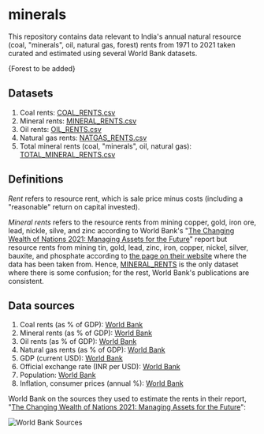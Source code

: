 # minerals

This repository contains data relevant to India's annual natural resource (coal, "minerals", oil, natural gas, forest) rents from 1971 to 2021 taken curated and estimated using several World Bank datasets.

{Forest to be added}

## Datasets

1. Coal rents: [COAL_RENTS.csv](https://github.com/vinamrsachdeva/natres/blob/main/datasets/COAL_RENTS.csv)
2. Mineral rents: [MINERAL_RENTS.csv](https://github.com/vinamrsachdeva/natres/blob/main/datasets/MINERAL_RENTS.csv)
3. Oil rents: [OIL_RENTS.csv](https://github.com/vinamrsachdeva/natres/blob/main/datasets/OIL_RENTS.csv)
4. Natural gas rents: [NATGAS_RENTS.csv](https://github.com/vinamrsachdeva/natres/blob/main/datasets/NATGAS_RENTS.csv)
5. Total mineral rents (coal, "minerals", oil, natural gas): [TOTAL_MINERAL_RENTS.csv](https://github.com/vinamrsachdeva/natres/blob/main/datasets/TOTAL_MINERAL_RENTS.csv)

## Definitions
*Rent* refers to resource rent, which is sale price minus costs (including a "reasonable" return on capital invested).

*Mineral rents* refers to the resource rents from mining copper, gold, iron ore, lead, nickle, silve, and zinc according to World Bank's "[The Changing Wealth of Nations 2021: Managing Assets for the Future](http://hdl.handle.net/10986/36400)" report but resource rents from mining tin, gold, lead, zinc, iron, copper, nickel, silver, bauxite, and phosphate according to [the page on their website](https://data.worldbank.org/indicator/NY.GDP.MINR.RT.ZS?end=2021&locations=IN&start=1970&view=chart) where the data has been taken from. Hence, [MINERAL_RENTS](https://github.com/vinamrsachdeva/natres/blob/main/datasets/MINERAL_RENTS.csv) is the only dataset where there is some confusion; for the rest, World Bank's publications are consistent.

## Data sources
1. Coal rents (as % of GDP): [World Bank](https://data.worldbank.org/indicator/NY.GDP.COAL.RT.ZS?locations=IN)
2. Mineral rents (as % of GDP): [World Bank](https://data.worldbank.org/indicator/NY.GDP.MINR.RT.ZS?end=2021&locations=IN&start=1970&view=chart)
3. Oil rents (as % of GDP): [World Bank](https://data.worldbank.org/indicator/NY.GDP.PETR.RT.ZS?locations=IN)
4. Natural gas rents (as % of GDP): [World Bank](https://data.worldbank.org/indicator/NY.GDP.NGAS.RT.ZS?locations=IN)
5. GDP (current USD): [World Bank](https://data.worldbank.org/indicator/NY.GDP.MKTP.CD?locations=IN)
6. Official exchange rate (INR per USD): [World Bank](https://data.worldbank.org/indicator/PA.NUS.FCRF?locations=IN)
7. Population: [World Bank](https://data.worldbank.org/indicator/SP.POP.TOTL?locations=IN)
8. Inflation, consumer prices (annual %): [World Bank](https://data.worldbank.org/indicator/FP.CPI.TOTL.ZG?locations=IN)

World Bank on the sources they used to estimate the rents in their report, "[The Changing Wealth of Nations 2021: Managing Assets for the Future](http://hdl.handle.net/10986/36400)":

![World Bank Sources](https://github.com/vinamrsachdeva/minerals/blob/main/wb_sources.png)
